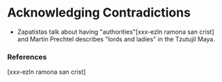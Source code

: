 # Acknowledging Contradictions

* Zapatistas talk about having "authorities"[xxx-ezln ramona san crist] and Martin Prechtel describes "lords and ladies" in the Tzutujil Maya.

### References

[xxx-ezln ramona san crist]